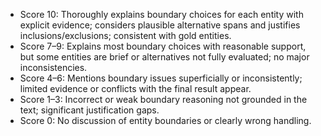 - Score 10: Thoroughly explains boundary choices for each entity with explicit evidence; considers plausible alternative spans and justifies inclusions/exclusions; consistent with gold entities.
- Score 7–9: Explains most boundary choices with reasonable support, but some entities are brief or alternatives not fully evaluated; no major inconsistencies.
- Score 4–6: Mentions boundary issues superficially or inconsistently; limited evidence or conflicts with the final result appear.
- Score 1–3: Incorrect or weak boundary reasoning not grounded in the text; significant justification gaps.
- Score 0: No discussion of entity boundaries or clearly wrong handling.